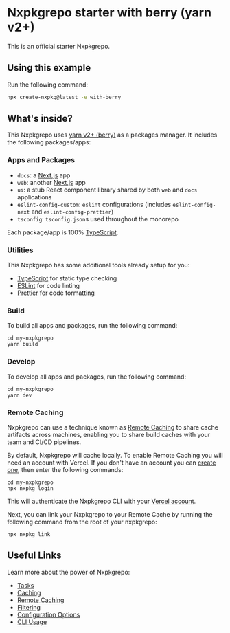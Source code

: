 # Nxpkgrepo starter with berry (yarn v2+)

This is an official starter Nxpkgrepo.

## Using this example

Run the following command:

```sh
npx create-nxpkg@latest -e with-berry
```

## What's inside?

This Nxpkgrepo uses [yarn v2+ (berry)](https://yarnpkg.com/) as a packages manager. It includes the following packages/apps:

### Apps and Packages

- `docs`: a [Next.js](https://nextjs.org/) app
- `web`: another [Next.js](https://nextjs.org/) app
- `ui`: a stub React component library shared by both `web` and `docs` applications
- `eslint-config-custom`: `eslint` configurations (includes `eslint-config-next` and `eslint-config-prettier`)
- `tsconfig`: `tsconfig.json`s used throughout the monorepo

Each package/app is 100% [TypeScript](https://www.typescriptlang.org/).

### Utilities

This Nxpkgrepo has some additional tools already setup for you:

- [TypeScript](https://www.typescriptlang.org/) for static type checking
- [ESLint](https://eslint.org/) for code linting
- [Prettier](https://prettier.io) for code formatting

### Build

To build all apps and packages, run the following command:

```
cd my-nxpkgrepo
yarn build
```

### Develop

To develop all apps and packages, run the following command:

```
cd my-nxpkgrepo
yarn dev
```

### Remote Caching

Nxpkgrepo can use a technique known as [Remote Caching](https://nxpkg.build/repo/docs/core-concepts/remote-caching) to share cache artifacts across machines, enabling you to share build caches with your team and CI/CD pipelines.

By default, Nxpkgrepo will cache locally. To enable Remote Caching you will need an account with Vercel. If you don't have an account you can [create one](https://vercel.com/signup), then enter the following commands:

```
cd my-nxpkgrepo
npx nxpkg login
```

This will authenticate the Nxpkgrepo CLI with your [Vercel account](https://vercel.com/docs/concepts/personal-accounts/overview).

Next, you can link your Nxpkgrepo to your Remote Cache by running the following command from the root of your nxpkgrepo:

```
npx nxpkg link
```

## Useful Links

Learn more about the power of Nxpkgrepo:

- [Tasks](https://nxpkg.build/repo/docs/core-concepts/monorepos/running-tasks)
- [Caching](https://nxpkg.build/repo/docs/core-concepts/caching)
- [Remote Caching](https://nxpkg.build/repo/docs/core-concepts/remote-caching)
- [Filtering](https://nxpkg.build/repo/docs/core-concepts/monorepos/filtering)
- [Configuration Options](https://nxpkg.build/repo/docs/reference/configuration)
- [CLI Usage](https://nxpkg.build/repo/docs/reference/command-line-reference)

